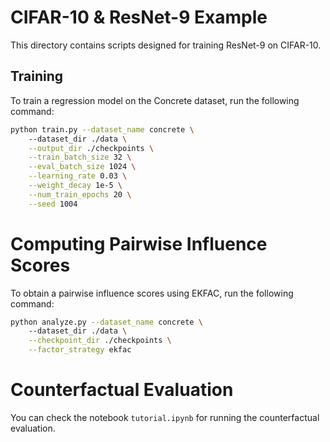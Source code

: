 # CIFAR-10 & ResNet-9 Example

This directory contains scripts designed for training ResNet-9 on CIFAR-10. 

## Training

To train a regression model on the Concrete dataset, run the following command:
```bash
python train.py --dataset_name concrete \ 
    --dataset_dir ./data \
    --output_dir ./checkpoints \
    --train_batch_size 32 \
    --eval_batch_size 1024 \
    --learning_rate 0.03 \
    --weight_decay 1e-5 \
    --num_train_epochs 20 \
    --seed 1004
```

# Computing Pairwise Influence Scores

To obtain a pairwise influence scores using EKFAC, run the following command:
```bash
python analyze.py --dataset_name concrete \ 
    --dataset_dir ./data \
    --checkpoint_dir ./checkpoints \
    --factor_strategy ekfac
```

# Counterfactual Evaluation

You can check the notebook `tutorial.ipynb` for running the counterfactual evaluation.